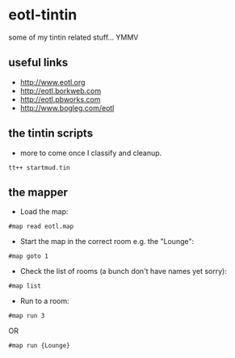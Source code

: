 # eotl-tintin
some of my tintin related stuff... YMMV

## useful links
- http://www.eotl.org
- http://eotl.borkweb.com
- http://eotl.pbworks.com
- http://www.bogleg.com/eotl


## the tintin scripts
- more to come once I classify and cleanup.
```
tt++ startmud.tin
```

## the mapper
- Load the map:
```
#map read eotl.map
```

- Start the map in the correct room e.g. the "Lounge":
```
#map goto 1
```

- Check the list of rooms (a bunch don't have names yet sorry):
```
#map list
```

- Run to a room:
```
#map run 3
```
OR
```
#map run {Lounge}
```